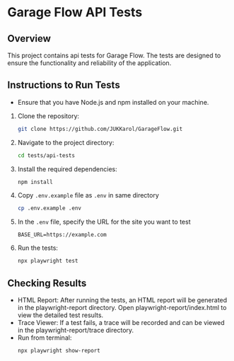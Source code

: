 # Garage Flow API Tests

## Overview

This project contains api tests for Garage Flow. The tests are designed to ensure the functionality and reliability of the application.

## Instructions to Run Tests

- Ensure that you have Node.js and npm installed on your machine.

1. Clone the repository:
   ```sh
   git clone https://github.com/JUKKarol/GarageFlow.git
   ```
2. Navigate to the project directory:
   ```sh
   cd tests/api-tests
   ```
3. Install the required dependencies:
   ```sh
   npm install
   ```
4. Copy `.env.example` file as `.env` in same directory
   ```sh
   cp .env.example .env
   ```
5. In the `.env` file, specify the URL for the site you want to test
   ```
   BASE_URL=https://example.com
   ```
6. Run the tests:
   ```sh
   npx playwright test
   ```

## Checking Results

- HTML Report: After running the tests, an HTML report will be generated in the playwright-report directory. Open playwright-report/index.html to view the detailed test results.
- Trace Viewer: If a test fails, a trace will be recorded and can be viewed in the playwright-report/trace directory.
- Run from terminal:
  ```sh
  npx playwright show-report
  ```
